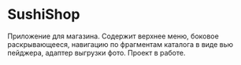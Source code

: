 # SushiShop
Приложение для магазина. Содержит верхнее меню, боковое раскрывающееся, навигацию по фрагментам каталога в виде вью пейджера, адаптер выгрузки фото.
Проект в работе.
